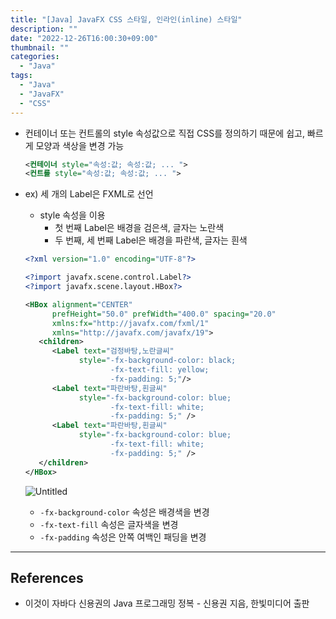 ```yaml
---
title: "[Java] JavaFX CSS 스타일, 인라인(inline) 스타일"
description: ""
date: "2022-12-26T16:00:30+09:00"
thumbnail: ""
categories:
  - "Java"
tags:
  - "Java"
  - "JavaFX"
  - "CSS"
---
```

<!--more-->

- 컨테이너 또는 컨트롤의 style 속성값으로 직접 CSS를 정의하기 때문에 쉽고, 빠르게 모양과 색상을 변경 가능
    
    ```xml
    <컨테이너 style="속성:값; 속성:값; ... ">
    <컨트롤 style="속성:값; 속성:값; ... ">
    ```
    
- ex) 세 개의 Label은 FXML로 선언
    - style 속성을 이용
        - 첫 번째 Label은 배경을 검은색, 글자는 노란색
        - 두 번째, 세 번째 Label은 배경을 파란색, 글자는 흰색
    
    ```xml
    <?xml version="1.0" encoding="UTF-8"?>
    
    <?import javafx.scene.control.Label?>
    <?import javafx.scene.layout.HBox?>
    
    <HBox alignment="CENTER" 
    	  prefHeight="50.0" prefWidth="400.0" spacing="20.0" 
    	  xmlns:fx="http://javafx.com/fxml/1" 
    	  xmlns="http://javafx.com/javafx/19">
       <children>
          <Label text="검정바탕,노란글씨" 
          		style="-fx-background-color: black; 
          			   -fx-text-fill: yellow; 
          			   -fx-padding: 5;"/>
          <Label text="파란바탕,흰글씨" 
          		style="-fx-background-color: blue; 
          			   -fx-text-fill: white; 
          			   -fx-padding: 5;" />
          <Label text="파란바탕,흰글씨" 
             	style="-fx-background-color: blue; 
             		   -fx-text-fill: white; 
             		   -fx-padding: 5;" />
       </children>
    </HBox>
    ```
    
    ![Untitled](/images/lang_java/javaFx/인라인(inline)_스타일/Untitled.png)
    
    - `-fx-background-color` 속성은 배경색을 변경
    - `-fx-text-fill` 속성은 글자색을 변경
    - `-fx-padding` 속성은 안쪽 여백인 패딩을 변경

---

## References

- 이것이 자바다 신용권의 Java 프로그래밍 정복 - 신용권 지음, 한빛미디어 출판